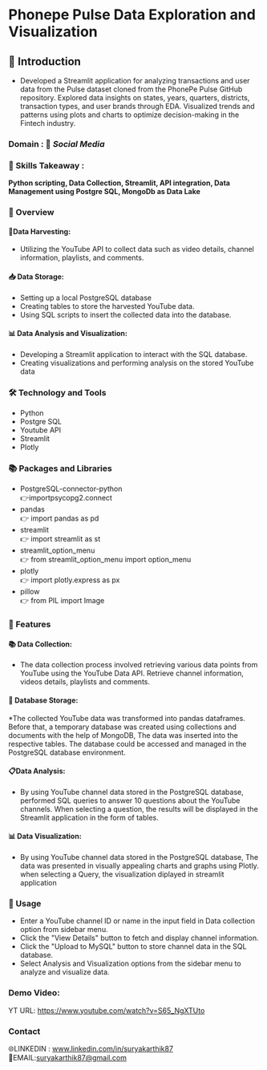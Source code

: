 # Phonepe Pulse Data Exploration and Visualization

## 📘 Introduction
* Developed a Streamlit application for analyzing transactions and user data from the Pulse dataset cloned from the PhonePe Pulse GitHub repository. Explored data insights on states, years, quarters, districts, transaction types, and user brands through EDA. Visualized trends and patterns using plots and charts to optimize decision-making in the Fintech industry.
  
### Domain : 📱 *Social Media*

### 🎨 Skills Takeaway :
__Python scripting, Data Collection, Streamlit, API integration, Data Management using Postgre SQL, MongoDb as Data Lake__

### 📘 Overview

#### 🌾Data Harvesting:
* Utilizing the YouTube API to collect data such as video details, channel information, playlists, and comments.
#### 📥 Data Storage:
* Setting up a local PostgreSQL database
* Creating tables to store the harvested YouTube data.
* Using SQL scripts to insert the collected data into the database.
#### 📊 Data Analysis and Visualization:
* Developing a Streamlit application to interact with the SQL database.
* Creating visualizations and performing analysis on the stored YouTube data

### 🛠  Technology and Tools
* Python
* Postgre SQL
* Youtube API
* Streamlit
* Plotly

### 📚  Packages and Libraries    
* PostgreSQL-connector-python        
👉importpsycopg2.connect
* pandas        
👉 import pandas as pd
* streamlit      
👉 import streamlit as st
* streamlit_option_menu        
👉 from streamlit_option_menu import option_menu
* plotly      
👉 import plotly.express as px
* pillow        
👉 from PIL import Image
  
### 📘  Features

#### 📚 Data Collection:
* The data collection process involved retrieving various data points from YouTube using the YouTube Data API. Retrieve channel information, videos details, playlists and comments.
#### 💾 Database Storage:
*The collected YouTube data was transformed into pandas dataframes. Before that, a temporary database was created using collections and documents with the help of MongoDB, The data was inserted into the respective tables. The database could be accessed and managed in the PostgreSQL database environment.
#### 📋Data Analysis:
* By using YouTube channel data stored in the PostgreSQL database, performed SQL queries to answer 10 questions about the YouTube channels. When selecting a question, the results will be displayed in the Streamlit application in the form of tables.
#### 📊 Data Visualization: 
* By using YouTube channel data stored in the PostgreSQL database, The data was presented in visually appealing charts and graphs using Plotly. when selecting a Query, the visualization  diplayed in streamlit application

### 📘 Usage
* Enter a YouTube channel ID or name in the input field in Data collection option from sidebar menu.
* Click the "View Details" button to fetch and display channel information.
* Click the "Upload to MySQL" button to store channel data in the SQL database.
* Select Analysis and Visualization options from the sidebar menu to analyze and visualize data.

### Demo Video:
 YT URL: https://www.youtube.com/watch?v=S65_NgXTUto
### Contact
🌐LINKEDIN :  www.linkedin.com/in/suryakarthik87           
📧EMAIL:suryakarthik87@gmail.com
